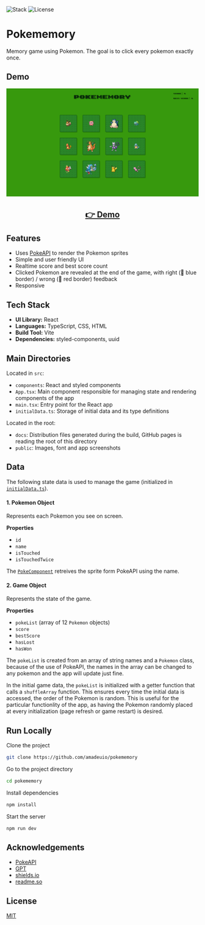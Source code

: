 ![Stack](https://img.shields.io/badge/Stack-React_|_TypeScript-149eca)
![License](https://img.shields.io/badge/License-MIT-green)

# Pokememory

Memory game using Pokemon. The goal is to click every pokemon exactly once.

## Demo

<p align="center">
  <img src="public/screenshots/screenshot.png" width="650px" alt="screenshot">
</p>
<h2 align="center">
  <a href="https://amadeuio.github.io/pokememory">👉 Demo</a>
</h2>

## Features

- Uses [PokeAPI](https://pokeapi.co) to render the Pokemon sprites
- Simple and user friendly UI
- Realtime score and best score count
- Clicked Pokemon are revealed at the end of the game, with right (🔵 blue border) / wrong (🔴 red border) feedback
- Responsive

## Tech Stack

- **UI Library:** React
- **Languages:** TypeScript, CSS, HTML
- **Build Tool:** Vite
- **Dependencies:** styled-components, uuid

## Main Directories

Located in `src`:

- `components`: React and styled components
- `App.tsx`: Main component responsible for managing state and rendering components of the app
- `main.tsx`: Entry point for the React app
- `initialData.ts`: Storage of initial data and its type definitions

Located in the root:

- `docs`: Distribution files generated during the build, GitHub pages is reading the root of this directory
- `public`: Images, font and app screenshots

## Data

The following state data is used to manage the game (initialized in [`initialData.ts`](/src/initialData.ts)).

#### 1. Pokemon Object

Represents each Pokemon you see on screen.

**Properties**

- `id`
- `name`
- `isTouched`
- `isTouchedTwice`

The [`PokeComponent`](/src/components/PokeComponent.tsx) retreives the sprite form PokeAPI using the name.

#### 2. Game Object

Represents the state of the game.

**Properties**

- `pokeList` (array of 12 `Pokemon` objects)
- `score`
- `bestScore`
- `hasLost`
- `hasWon`

The `pokeList` is created from an array of string names and a `Pokemon` class, because of the use of PokeAPI, the names in the array can be changed to any pokemon and the app will update just fine.

In the initial game data, the `pokeList` is initialized with a getter function that calls a `shuffleArray` function. This ensures every time the initial data is accessed, the order of the Pokemon is random. This is useful for the particular functionlity of the app, as having the Pokemon randomly placed at every initialization (page refresh or game restart) is desired.

## Run Locally

Clone the project

```bash
git clone https://github.com/amadeuio/pokememory
```

Go to the project directory

```bash
cd pokememory
```

Install dependencies

```bash
npm install
```

Start the server

```bash
npm run dev
```

## Acknowledgements

- [PokeAPI](https://pokeapi.co)
- [GPT](https://chat.openai.com)
- [shields.io](https://shields.io)
- [readme.so](https://readme.so)

## License

[MIT](https://choosealicense.com/licenses/mit/)
